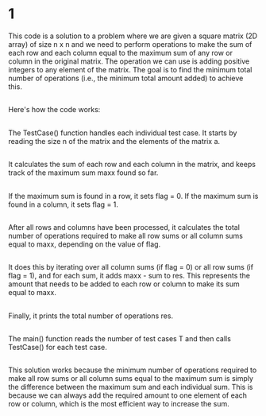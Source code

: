 # 1
This code is a solution to a problem where we are given a square matrix (2D array) of size n x n and we need to perform operations to make the sum of each row and each column equal to the maximum sum of any row or column in the original matrix. The operation we can use is adding positive integers to any element of the matrix. The goal is to find the minimum total number of operations (i.e., the minimum total amount added) to achieve this.
##
Here's how the code works:
##
The TestCase() function handles each individual test case. It starts by reading the size n of the matrix and the elements of the matrix a.
##
It calculates the sum of each row and each column in the matrix, and keeps track of the maximum sum maxx found so far.
##
If the maximum sum is found in a row, it sets flag = 0. If the maximum sum is found in a column, it sets flag = 1.
##
After all rows and columns have been processed, it calculates the total number of operations required to make all row sums or all column sums equal to maxx, depending on the value of flag.
##
It does this by iterating over all column sums (if flag = 0) or all row sums (if flag = 1), and for each sum, it adds maxx - sum to res. This represents the amount that needs to be added to each row or column to make its sum equal to maxx.
##
Finally, it prints the total number of operations res.
##
The main() function reads the number of test cases T and then calls TestCase() for each test case.
##
This solution works because the minimum number of operations required to make all row sums or all column sums equal to the maximum sum is simply the difference between the maximum sum and each individual sum. This is because we can always add the required amount to one element of each row or column, which is the most efficient way to increase the sum.